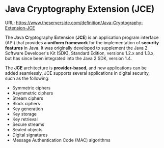 # Java Cryptography Extension (JCE)

URL: https://www.theserverside.com/definition/Java-Cryptography-Extension-JCE

The **J**ava **C**ryptography **E**xtension (**JCE**) is an application program interface (API) that provides **a uniform framework** for the implementation of **security features** in Java. It was originally developed to supplement the Java 2 Software Developer's Kit (SDK), Standard Edition, versions 1.2.x and 1.3.x, but has since been integrated into the Java 2 SDK, version 1.4.

The **JCE** architecture is **provider-based**, and new applications can be added seamlessly. JCE supports several applications in digital security, such as the following:

- Symmetric ciphers
- Asymmetric ciphers
- Stream ciphers
- Block ciphers
- Key generation
- Key storage
- Key retrieval
- Secure streams
- Sealed objects
- Digital signatures
- Message Authentication Code (MAC) algorithms
